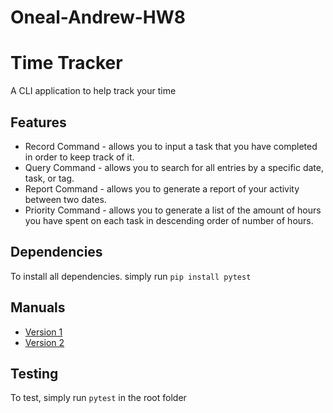# Oneal-Andrew-HW8

# Time Tracker
A CLI application to help track your time
## Features
* Record Command - allows you to input a task that you have completed in order to keep track of it.
* Query Command - allows you to search for all entries by a specific date, task, or tag.
* Report Command - allows you to generate a report of your activity between two dates.
* Priority Command - allows you to generate a list of the amount of hours you have spent on each task in descending order of number of hours.

## Dependencies
To install all dependencies. simply run `pip install pytest`

## Manuals
* [Version 1](https://github.com/AndrewOneal/SD-Oneal-Andrew-HW8/blob/main/documents/manual/user_manual_ver1.md)
* [Version 2](https://github.com/AndrewOneal/SD-Oneal-Andrew-HW8/blob/main/documents/manual/user_manual_ver2.md)

## Testing
To test, simply run `pytest` in the root folder
